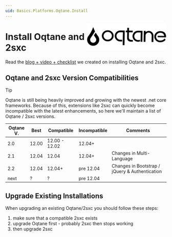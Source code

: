 ```yaml
---
uid: Basics.Platforms.Oqtane.Install
---
```


<img src="./assets/oqtane-logo.png" width="250px" align="right">

# Install Oqtane and 2sxc

Read the [blog + video + checklist](https://2sxc.org/en/blog/post/install-oqtane-2-from-scratch-with-language-packs-and-2sxc-video) 
we created on installing Oqtane and 2sxc. 

## Oqtane and 2sxc Version Compatibilities

> [!TIP]
> Oqtane is still being heavily improved and growing with the newest .net core frameworks. 
> Because of this, extensions like 2sxc can quickly become incompatible with the latest enhancements, 
> so here we'll maintain a list of Oqtane / 2sxc versions.

| Oqtane V. | Best | Compatible | Incompatible | Comments |
| --- | --- | --- | --- | --- | 
| 2.0 | 12.00 | 12.00 - 12.02 | 12.04+ |
| 2.1 | 12.04 | 12.04 | 12.04+ | Changes in Multi-Language
| 2.2 | 12.04 | 12.04+ | pre 12.04 | Changes in Bootstrap / jQuery & Authentication
| next | ? | ? | pre 12.04 |

## Upgrade Existing Installations

When upgrading an existing Oqtane/2sxc you should follow these steps: 

1. make sure that a compatible 2sxc exists
1. upgrade Oqtane first - probably 2sxc then stops working
1. then upgrade 2sxc
